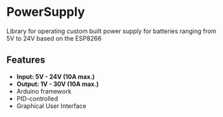 # PowerSupply
Library for operating custom built power supply for batteries ranging from 5V to 24V based on the ESP8266


## Features
* **Input: 5V - 24V (10A max.)**
* **Output: 1V - 30V (10A max.)**
* Arduino framework
* PID-controlled
* Graphical User Interface
